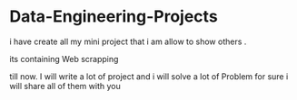 # Data-Engineering-Projects

i have create all my mini project that i am allow to show others .

its containing Web scrapping



till now. 
I will write a lot of project and i will solve a lot of Problem
for sure i will share all of them with you
